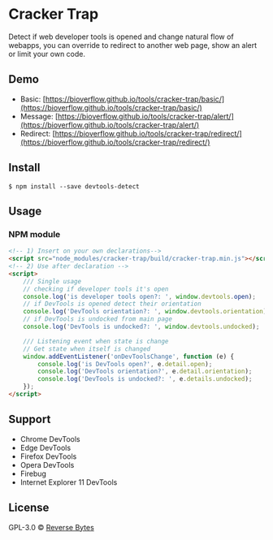 # Cracker Trap
Detect if web developer tools is opened and change natural flow of webapps, you can override to redirect to another web page, show an alert or limit your own code.

## Demo
* Basic: [https://bioverflow.github.io/tools/cracker-trap/basic/](https://bioverflow.github.io/tools/cracker-trap/basic/)
* Message: [https://bioverflow.github.io/tools/cracker-trap/alert/](https://bioverflow.github.io/tools/cracker-trap/alert/)
* Redirect: [https://bioverflow.github.io/tools/cracker-trap/redirect/](https://bioverflow.github.io/tools/cracker-trap/redirect/)

## Install

```
$ npm install --save devtools-detect
```

## Usage

### NPM module
```html
<!-- 1) Insert on your own declarations-->
<script src="node_modules/cracker-trap/build/cracker-trap.min.js"></script>
<!-- 2) Use after declaration -->
<script>
	/// Single usage
	// checking if developer tools it's open
	console.log('is developer tools open?: ', window.devtools.open);
	// if DevTools is opened detect their orientation
	console.log('DevTools orientation?: ', window.devtools.orientation);
	// if DevTools is undocked from main page
	console.log('DevTools is undocked?: ', window.devtools.undocked);

	/// Listening event when state is change
	// Get state when itself is changed
	window.addEventListener('onDevToolsChange', function (e) {
		console.log('is DevTools open?', e.detail.open);
		console.log('DevTools orientation?', e.detail.orientation);
		console.log('DevTools is undocked?: ', e.details.undocked);
	});
</script>
```

## Support

- Chrome DevTools
- Edge DevTools
- Firefox DevTools
- Opera DevTools
- Firebug
- Internet Explorer 11 DevTools

## License

GPL-3.0 © [Reverse Bytes](https://reversebytes.wordpress.com)
